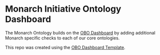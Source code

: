 # Monarch Initiative Ontology Dashboard

The Monarch Ontology builds on the [OBO Dashboard](http://dashboard.obofoundry.org/dashboard/index.html) by adding additional Monarch specific checks to each of our core ontologies.

This repo was created using the [OBO Dashboard Template](https://github.com/OBOFoundry/dashboard-template).


